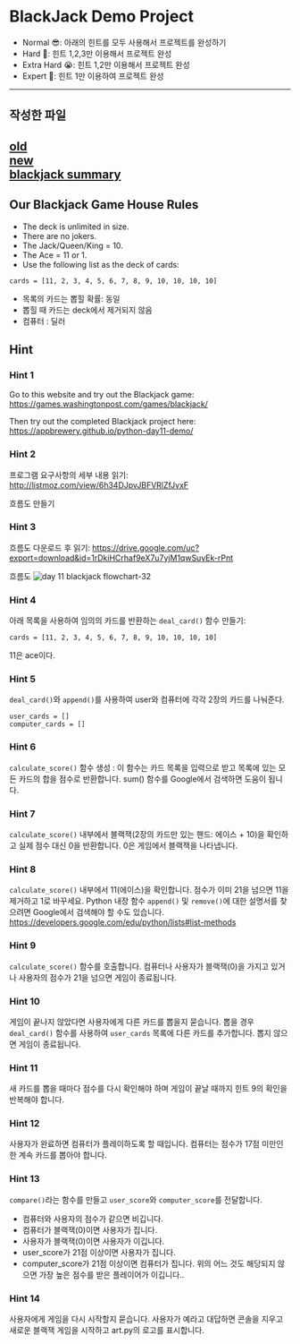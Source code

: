 # BlackJack Demo Project

* Normal 😎: 아래의 힌트를 모두 사용해서 프로젝트를 완성하기
* Hard 🤔: 힌트 1,2,3만 이용해서 프로젝트 완성
* Extra Hard 😭: 힌트 1,2만 이용해서 프로젝트 완성
* Expert 🤯: 힌트 1만 이용하여 프로젝트 완성

---
## 작성한 파일
[old](https://github.com/Song1610/100days/tree/main/Day11/old) <br>
[new](https://github.com/Song1610/100days/tree/main/Day11/new) <br>
[blackjack summary](https://github.com/Song1610/100days/blob/main/Day11/blackajck_summary.md)
---
## Our Blackjack Game House Rules
* The deck is unlimited in size.
* There are no jokers.
* The Jack/Queen/King = 10.
* The Ace = 11 or 1.
* Use the following list as the deck of cards:
```
cards = [11, 2, 3, 4, 5, 6, 7, 8, 9, 10, 10, 10, 10]
```
* 목록의 카드는 뽑힐 확률: 동일
* 뽑힐 때 카드는 deck에서 제거되지 않음
* 컴퓨터 : 딜러

## Hint 
### Hint 1 
Go to this website and try out the Blackjack game:
https://games.washingtonpost.com/games/blackjack/


Then try out the completed Blackjack project here:
https://appbrewery.github.io/python-day11-demo/

### Hint 2 
프로그램 요구사항의 세부 내용 읽기:
http://listmoz.com/view/6h34DJpvJBFVRlZfJvxF

흐름도 만들기

### Hint 3 
흐름도 다운로드 후 읽기:
https://drive.google.com/uc?export=download&id=1rDkiHCrhaf9eX7u7yjM1qwSuyEk-rPnt

흐름도
![day 11 blackjack flowchart-32](https://github.com/user-attachments/assets/0bf43b33-4f97-410d-9603-f9c2ae64fc44)


### Hint 4 
아래 목록을 사용하여 임의의 카드를 반환하는 `deal_card()` 함수 만들기:
```
cards = [11, 2, 3, 4, 5, 6, 7, 8, 9, 10, 10, 10, 10]
```
11은 ace이다.

### Hint 5 
`deal_card()`와 `append()`를 사용하여 user와 컴퓨터에 각각 2장의 카드를 나눠준다.
```
user_cards = []
computer_cards = []
```

### Hint 6 
`calculate_score()` 함수 생성 : 이 함수는 카드 목록을 입력으로 받고 목록에 있는 모든 카드의 합을 점수로 반환합니다. sum() 함수를 Google에서 검색하면 도움이 됩니다.

### Hint 7 
`calculate_score()` 내부에서 블랙잭(2장의 카드만 있는 핸드: 에이스 + 10)을 확인하고 실제 점수 대신 0을 반환합니다. 0은 게임에서 블랙잭을 나타냅니다.

### Hint 8 
`calculate_score()` 내부에서 11(에이스)을 확인합니다. 점수가 이미 21을 넘으면 11을 제거하고 1로 바꾸세요. Python 내장 함수 `append()` 및 `remove()`에 대한 설명서를 찾으려면 Google에서 검색해야 할 수도 있습니다.
https://developers.google.com/edu/python/lists#list-methods

### Hint 9 
`calculate_score()` 함수를 호출합니다. 컴퓨터나 사용자가 블랙잭(0)을 가지고 있거나 사용자의 점수가 21을 넘으면 게임이 종료됩니다.

### Hint 10 
게임이 끝나지 않았다면 사용자에게 다른 카드를 뽑을지 묻습니다. 뽑을 경우 `deal_card()` 함수를 사용하여 `user_cards` 목록에 다른 카드를 추가합니다. 뽑지 않으면 게임이 종료됩니다.

### Hint 11 
새 카드를 뽑을 때마다 점수를 다시 확인해야 하며 게임이 끝날 때까지 힌트 9의 확인을 반복해야 합니다.

### Hint 12 
사용자가 완료하면 컴퓨터가 플레이하도록 할 때입니다. 컴퓨터는 점수가 17점 미만인 한 계속 카드를 뽑아야 합니다.

### Hint 13 
`compare()`라는 함수를 만들고 `user_score`와 `computer_score`를 전달합니다.
- 컴퓨터와 사용자의 점수가 같으면 비깁니다.
- 컴퓨터가 블랙잭(0)이면 사용자가 집니다.
- 사용자가 블랙잭(0)이면 사용자가 이깁니다.
- user_score가 21점 이상이면 사용자가 집니다.
- computer_score가 21점 이상이면 컴퓨터가 집니다.
위의 어느 것도 해당되지 않으면 가장 높은 점수를 받은 플레이어가 이깁니다..

### Hint 14 
사용자에게 게임을 다시 시작할지 묻습니다. 사용자가 예라고 대답하면 콘솔을 지우고 새로운 블랙잭 게임을 시작하고 art.py의 로고를 표시합니다.
